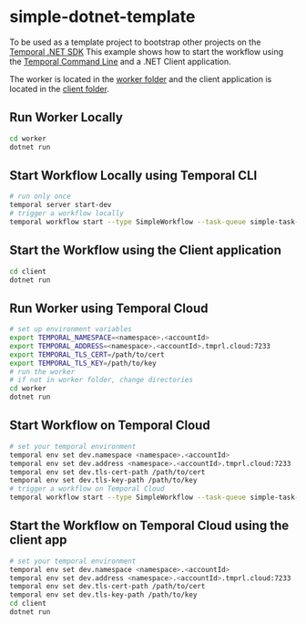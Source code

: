 # simple-dotnet-template
To be used as a template project to bootstrap other projects on the [Temporal .NET SDK](https://github.com/temporalio/sdk-dotnet)
This example shows how to start the workflow using the [Temporal Command Line](https://docs.temporal.io/cli) and a .NET Client application.

The worker is located in the [worker folder](worker/) and the client application is located in the [client folder](client/). 

## Run Worker Locally
```bash
cd worker
dotnet run
```

## Start Workflow Locally using Temporal CLI
```bash
# run only once
temporal server start-dev
# trigger a workflow locally
temporal workflow start --type SimpleWorkflow --task-queue simple-task-queue --input '{"val":"foo"}'
```

## Start the Workflow using the Client application
```bash
cd client
dotnet run
```

## Run Worker using Temporal Cloud
```bash
# set up environment variables
export TEMPORAL_NAMESPACE=<namespace>.<accountId>
export TEMPORAL_ADDRESS=<namespace>.<accountId>.tmprl.cloud:7233
export TEMPORAL_TLS_CERT=/path/to/cert
export TEMPORAL_TLS_KEY=/path/to/key
# run the worker
# if not in worker folder, change directories
cd worker
dotnet run
```

## Start Workflow on Temporal Cloud
```bash
# set your temporal environment
temporal env set dev.namespace <namespace>.<accountId>
temporal env set dev.address <namespace>.<accountId>.tmprl.cloud:7233
temporal env set dev.tls-cert-path /path/to/cert
temporal env set dev.tls-key-path /path/to/key 
# trigger a workflow on Temporal Cloud
temporal workflow start --type SimpleWorkflow --task-queue simple-task-queue --input '{"val":"foo"}' --env dev
```

## Start the Workflow on Temporal Cloud using the client app
```bash
# set your temporal environment
temporal env set dev.namespace <namespace>.<accountId>
temporal env set dev.address <namespace>.<accountId>.tmprl.cloud:7233
temporal env set dev.tls-cert-path /path/to/cert
temporal env set dev.tls-key-path /path/to/key 
cd client
dotnet run
```